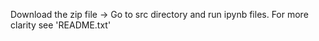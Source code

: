 Download the zip file ->
Go to src directory and run ipynb files.
For more clarity see 'README.txt'
